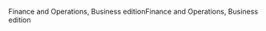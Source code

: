 <span data-ttu-id="a1987-101">Finance and Operations, Business edition</span><span class="sxs-lookup"><span data-stu-id="a1987-101">Finance and Operations, Business edition</span></span>